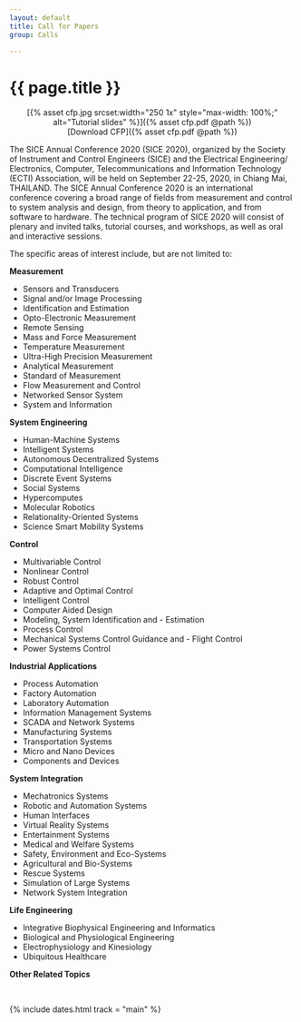 ```yaml
---
layout: default
title: Call for Papers
group: Calls

---
```


# {{ page.title }}


<p markdown="1" style="text-align:center;">
[{% asset cfp.jpg srcset:width="250 1x" style="max-width: 100%;" alt="Tutorial slides" %}]({% asset cfp.pdf @path %})
<br> [Download CFP]({% asset cfp.pdf @path %})
</p>

The SICE Annual Conference 2020 (SICE 2020), organized by the Society of Instrument and Control Engineers (SICE) and the Electrical Engineering/ Electronics, Computer, Telecommunications and Information Technology (ECTI) Association, will be held on September 22-25, 2020, in Chiang Mai, THAILAND. The SICE Annual Conference 2020 is an international conference covering a broad range of fields from measurement and control to system analysis and design, from theory to application, and from software to hardware. The technical program of SICE 2020 will consist of plenary and invited talks, tutorial courses, and workshops, as well as oral and interactive sessions.

The specific areas of interest include, but are not limited to:

**Measurement**

- Sensors and Transducers
- Signal and/or Image Processing
- Identification and Estimation
- Opto-Electronic Measurement
- Remote Sensing
- Mass and Force Measurement
- Temperature Measurement
- Ultra-High Precision Measurement
- Analytical Measurement
- Standard of Measurement
- Flow Measurement and Control
- Networked Sensor System
- System and Information

**System Engineering**
- Human-Machine Systems
- Intelligent Systems
- Autonomous Decentralized Systems
- Computational Intelligence
- Discrete Event Systems
- Social Systems
- Hypercomputes
- Molecular Robotics
- Relationality-Oriented Systems
- Science Smart Mobility Systems

**Control**
- Multivariable Control
- Nonlinear Control
- Robust Control
- Adaptive and Optimal Control
- Intelligent Control
- Computer Aided Design
- Modeling, System Identification and - Estimation
- Process Control
- Mechanical Systems Control Guidance and - Flight Control
- Power Systems Control

**Industrial Applications**
- Process Automation
- Factory Automation
- Laboratory Automation
- Information Management Systems
- SCADA and Network Systems
- Manufacturing Systems
- Transportation Systems
- Micro and Nano Devices
- Components and Devices

**System Integration**
- Mechatronics Systems
- Robotic and Automation Systems
- Human Interfaces
- Virtual Reality Systems
- Entertainment Systems
- Medical and Welfare Systems
- Safety, Environment and Eco-Systems
- Agricultural and Bio-Systems
- Rescue Systems
- Simulation of Large Systems
- Network System Integration

**Life Engineering**
- Integrative Biophysical Engineering and Informatics
- Biological and Physiological Engineering
- Electrophysiology and Kinesiology 
- Ubiquitous Healthcare

**Other Related Topics**

<br>

{% include dates.html track = "main" %}
